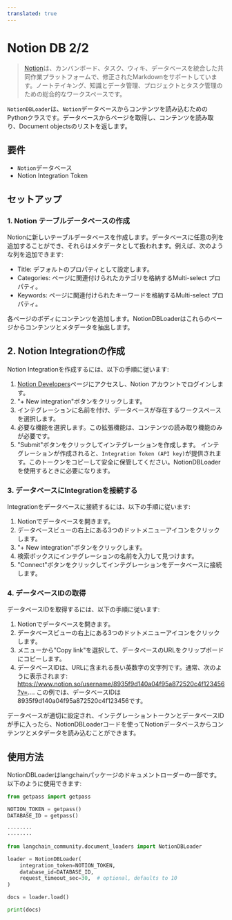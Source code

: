 ```yaml
---
translated: true
---
```


# Notion DB 2/2

>[Notion](https://www.notion.so/)は、カンバンボード、タスク、ウィキ、データベースを統合した共同作業プラットフォームで、修正されたMarkdownをサポートしています。ノートテイキング、知識とデータ管理、プロジェクトとタスク管理のための総合的なワークスペースです。

`NotionDBLoader`は、`Notion`データベースからコンテンツを読み込むためのPythonクラスです。データベースからページを取得し、コンテンツを読み取り、Document objectsのリストを返します。

## 要件

- `Notion`データベース
- Notion Integration Token

## セットアップ

### 1. Notion テーブルデータベースの作成

Notionに新しいテーブルデータベースを作成します。データベースに任意の列を追加することができ、それらはメタデータとして扱われます。例えば、次のような列を追加できます:

- Title: デフォルトのプロパティとして設定します。
- Categories: ページに関連付けられたカテゴリを格納するMulti-select プロパティ。
- Keywords: ページに関連付けられたキーワードを格納するMulti-select プロパティ。

各ページのボディにコンテンツを追加します。NotionDBLoaderはこれらのページからコンテンツとメタデータを抽出します。

## 2. Notion Integrationの作成

Notion Integrationを作成するには、以下の手順に従います:

1. [Notion Developers](https://www.notion.com/my-integrations)ページにアクセスし、Notion アカウントでログインします。
2. "+ New integration"ボタンをクリックします。
3. インテグレーションに名前を付け、データベースが存在するワークスペースを選択します。
4. 必要な機能を選択します。この拡張機能は、コンテンツの読み取り機能のみが必要です。
5. "Submit"ボタンをクリックしてインテグレーションを作成します。
インテグレーションが作成されると、`Integration Token (API key)`が提供されます。このトークンをコピーして安全に保管してください。NotionDBLoaderを使用するときに必要になります。

### 3. データベースにIntegrationを接続する

Integrationをデータベースに接続するには、以下の手順に従います:

1. Notionでデータベースを開きます。
2. データベースビューの右上にある3つのドットメニューアイコンをクリックします。
3. "+ New integration"ボタンをクリックします。
4. 検索ボックスにインテグレーションの名前を入力して見つけます。
5. "Connect"ボタンをクリックしてインテグレーションをデータベースに接続します。

### 4. データベースIDの取得

データベースIDを取得するには、以下の手順に従います:

1. Notionでデータベースを開きます。
2. データベースビューの右上にある3つのドットメニューアイコンをクリックします。
3. メニューから"Copy link"を選択して、データベースのURLをクリップボードにコピーします。
4. データベースIDは、URLに含まれる長い英数字の文字列です。通常、次のように表示されます: https://www.notion.so/username/8935f9d140a04f95a872520c4f123456?v=.... この例では、データベースIDは8935f9d140a04f95a872520c4f123456です。

データベースが適切に設定され、インテグレーショントークンとデータベースIDが手に入ったら、NotionDBLoaderコードを使ってNotionデータベースからコンテンツとメタデータを読み込むことができます。

## 使用方法

NotionDBLoaderはlangchainパッケージのドキュメントローダーの一部です。以下のように使用できます:

```python
from getpass import getpass

NOTION_TOKEN = getpass()
DATABASE_ID = getpass()
```

```output
········
········
```

```python
from langchain_community.document_loaders import NotionDBLoader
```

```python
loader = NotionDBLoader(
    integration_token=NOTION_TOKEN,
    database_id=DATABASE_ID,
    request_timeout_sec=30,  # optional, defaults to 10
)
```

```python
docs = loader.load()
```

```python
print(docs)
```
